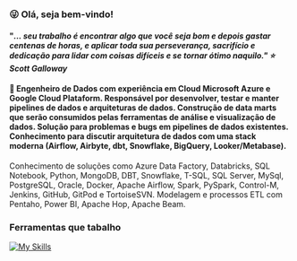### :stuck_out_tongue_winking_eye: Olá, seja bem-vindo!

#### "<i>... seu trabalho é encontrar algo que você seja bom e depois gastar centenas de horas, e aplicar toda sua perseverança, sacrifício e dedicação para lidar com coisas difíceis e se tornar ótimo naquilo."  :star: Scott Galloway </i>

#### 🔭 Engenheiro de Dados com experiência em Cloud Microsoft Azure e Google Cloud Plataform. Responsável por desenvolver, testar e manter pipelines de dados e arquiteturas de dados. Construção de data marts que serão consumidos pelas ferramentas de análise e visualização de dados. Solução para problemas e bugs em pipelines de dados existentes. Conhecimento para discutir arquitetura de dados com uma stack moderna (Airflow, Airbyte, dbt, Snowflake, BigQuery, Looker/Metabase).

Conhecimento de soluções como Azure Data Factory, Databricks, SQL Notebook, Python, MongoDB, DBT, Snowflake, T-SQL, SQL Server, MySql, PostgreSQL, Oracle, Docker, Apache Airflow, Spark, PySpark, Control-M, Jenkins, GitHub, GitPod e TortoiseSVN. Modelagem e processos ETL com Pentaho, Power BI, Apache Hop, Apache Beam.
  
### Ferramentas que tabalho

[![My Skills](https://skillicons.dev/icons?i=vscode,gcp,azure,python,bash,docker,eclipse,mongodb,git,github,gitlab,jenkins,linux,mysql,postgres,powershell,&perline=20)](https://skillicons.dev)


